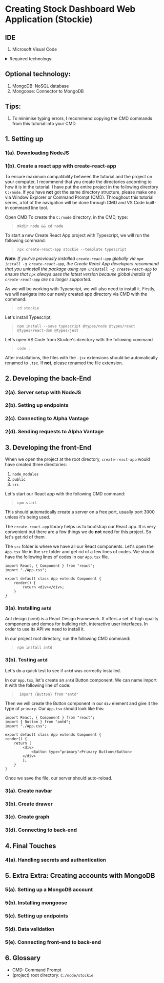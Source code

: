 # Creating Stock Dashboard Web Application (Stockie)

## IDE
1. Microsoft Visual Code

<details>
  <summary>Required technology:</summary>
  <p>
    <ul>
      <li>
        NodeJS: Development environment
      </li>
      <li>
        ReactJS: UI library
      </li>
      <li>
        Typescript: Superset of Javascript
      </li>
      <li>
        Ant Design: UI framework
      </li>
      <li>
        Axios: Making API calls
      </li>
      <li>
        Config: Handling environment configuration
      </li>
      <li>
        Alpha Vantage: Stock data API provider
      </li>
      <li>
        create-react-app: ReactJS bundler
      </li>
      <li>
        JOI: Data validation
      </li>
      <li>
        nodemon: NodeJS Monitor
      </li>
      <li>
        Express: Web application framework
      </li>
      </li>
    </ul>
  </p>
</details>

## Optional technology:
1. MongoDB: NoSQL database
2. Mongoose: Connector to MongoDB

## Tips:
1. To minimise typing errors, I recommend copying the CMD commands from this tutorial into your CMD.

## 1. Setting up
### 1(a). Downloading NodeJS
### 1(b). Create a react app with create-react-app

To ensure maximum compatibility between the tutorial and the project on your computer, I recommend that you create the directories according to how it is in the tutorial. I have put the entire project in the following directory ```C:/node```. If you have __not__ got the same directory structure, please make one via Window Explorer or Command Prompt (CMD). Throughout this tutorial series, a lot of the navigation will be done through CMD and VS Code built-in command line tool.

Open CMD
To create the ```C:/node``` directory, in the CMD, type: 

> ```mkdir node && cd node```

To start a new Create React App project with Typescript, we will run the following command:

> ```npx create-react-app stockie --template typescript```

*__Note__: If you've previously installed ```create-react-app``` globally via ```npm install -g create-react-app```, the Create React App developers recommend that you uninstall the package using ```npm uninstall -g create-react-app``` to ensure that ```npx``` always uses the latest version because global installs of ```create-react-app``` are no longer supported.*

As we will be working with Typescript, we will also need to install it. Firstly, we will navigate into our newly created app directory via CMD with the command:

> ```cd stockie```

Let's install Typescript;

> ```npm install --save typescript @types/node @types/react @types/react-dom @types/jest```

Let's open VS Code from Stockie's directory with the following command

> ```code .```

After installations, the files with the ```.jsx``` extensions should be automatically renamed to ```.tsx```. If __not__, please renamed the file extension.

## 2. Developing the back-End
### 2(a). Server setup with NodeJS
### 2(b). Setting up endpoints
### 2(c). Connecting to Alpha Vantage
### 2(d). Sending requests to Alpha Vantage

## 3. Developing the front-End

When we open the project at the root directory, ```create-react-app``` would have created three directories:
1. ```node_modules```
2. ```public```
3. ```src```

Let's start our React app with the following CMD command:

> ```npm start```

This should automatically create a server on a free port, usually port 3000 unless it's being used.

The ```create-react-app``` library helps us to bootstrap our React app. It is very convenient but there are a few things we do __not__ need for this project. So let's get rid of them.

The ```src``` folder is where we have all our React components. Let's open the ```App.tsx``` file in the ```src``` folder and get rid of a few lines of codes. We should have the following lines of codes in our ```App.tsx``` file.

```
import React, { Component } from "react";
import "./App.css";

export default class App extends Component {
	render() {
		return <div></div>;
	}
}
```

### 3(a). Installing ```antd```
Ant design (```antd```) is a React Design Framework. It offers a set of high quality components and demos for building rich, interactive user interfaces. In order to use its API we need to install it.

In our project root directory, run the following CMD command:
> ```npm install antd```

### 3(b). Testing ```antd```
Let's do a quick test to see if ```antd``` was correctly installed.

In our ```App.tsx```, let's create an ```antd``` Button component. We can name import it with the following line of code:

> ``` import {Button} from "antd"```

Then we will create the Button component in our ```div``` element and give it the type of ```primary```. Our ```App.tsx``` should look like this:

```
import React, { Component } from "react";
import { Button } from "antd";
import "./App.css";

export default class App extends Component {
render() {
	return (
		<div>
			<Button type="primary">Primary Button</Button>
		</div>
		);
	}
}
```

Once we save the file, our server should auto-reload.

### 3(a). Create navbar
### 3(b). Create drawer
### 3(c). Create graph
### 3(d). Connecting to back-end

## 4. Final Touches
### 4(a). Handling secrets and authentication

## 5. Extra Extra: Creating accounts with MongoDB
### 5(a). Setting up a MongoDB account
### 5(b). Installing mongoose
### 5(c). Setting up endpoints
### 5(d). Data validation
### 5(e). Connecting front-end to back-end

## 6. Glossary
* CMD: Command Prompt
* (project) root directory: ```C:/node/stockie```
